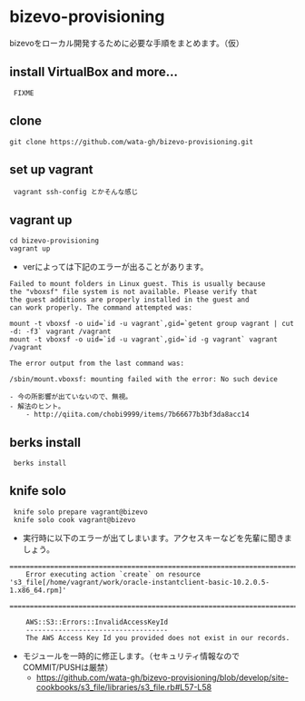 bizevo-provisioning
===================

bizevoをローカル開発するために必要な手順をまとめます。（仮）

## install VirtualBox and more...
```
 FIXME
```

## clone 
```
git clone https://github.com/wata-gh/bizevo-provisioning.git
```

## set up vagrant
```
 vagrant ssh-config とかそんな感じ
```

## vagrant up
```
cd bizevo-provisioning
vagrant up
```
- verによっては下記のエラーが出ることがあります。
```
Failed to mount folders in Linux guest. This is usually because
the "vboxsf" file system is not available. Please verify that
the guest additions are properly installed in the guest and
can work properly. The command attempted was:

mount -t vboxsf -o uid=`id -u vagrant`,gid=`getent group vagrant | cut -d: -f3` vagrant /vagrant
mount -t vboxsf -o uid=`id -u vagrant`,gid=`id -g vagrant` vagrant /vagrant

The error output from the last command was:

/sbin/mount.vboxsf: mounting failed with the error: No such device
```
	- 今の所影響が出ていないので、無視。
	- 解法のヒント。
		- http://qiita.com/chobi9999/items/7b66677b3bf3da8acc14

## berks install
```
 berks install
```

## knife solo
```
 knife solo prepare vagrant@bizevo
 knife solo cook vagrant@bizevo
```

- 実行時に以下のエラーが出てしまいます。アクセスキーなどを先輩に聞きましょう。
```
================================================================================
    Error executing action `create` on resource 's3_file[/home/vagrant/work/oracle-instantclient-basic-10.2.0.5-1.x86_64.rpm]'
    ================================================================================
    
    AWS::S3::Errors::InvalidAccessKeyId
    -----------------------------------
    The AWS Access Key Id you provided does not exist in our records.
```
- モジュールを一時的に修正します。（セキュリティ情報なのでCOMMIT/PUSHは厳禁）
  - https://github.com/wata-gh/bizevo-provisioning/blob/develop/site-cookbooks/s3_file/libraries/s3_file.rb#L57-L58

